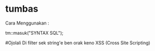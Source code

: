 # tumbas

Cara Menggunakan : 

tm::masuk("SYNTAX SQL");

#Ojolali Di filter sek string'e ben orak keno XSS (Cross Site Scripting)
